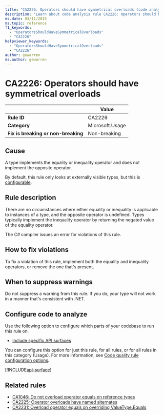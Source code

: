 ```yaml
---
title: "CA2226: Operators should have symmetrical overloads (code analysis)"
description: "Learn about code analysis rule CA2226: Operators should have symmetrical overloads"
ms.date: 03/11/2019
ms.topic: reference
f1_keywords:
  - "OperatorsShouldHaveSymmetricalOverloads"
  - "CA2226"
helpviewer_keywords:
  - "OperatorsShouldHaveSymmetricalOverloads"
  - "CA2226"
author: gewarren
ms.author: gewarren
---
```

# CA2226: Operators should have symmetrical overloads

| | Value |
|-|-|
| **Rule ID** |CA2226|
| **Category** |Microsoft.Usage|
| **Fix is breaking or non-breaking** |Non-breaking|

## Cause

A type implements the equality or inequality operator and does not implement the opposite operator.

By default, this rule only looks at externally visible types, but this is [configurable](#configure-code-to-analyze).

## Rule description

There are no circumstances where either equality or inequality is applicable to instances of a type, and the opposite operator is undefined. Types typically implement the inequality operator by returning the negated value of the equality operator.

The C# compiler issues an error for violations of this rule.

## How to fix violations

To fix a violation of this rule, implement both the equality and inequality operators, or remove the one that's present.

## When to suppress warnings

Do not suppress a warning from this rule. If you do, your type will not work in a manner that's consistent with .NET.

## Configure code to analyze

Use the following option to configure which parts of your codebase to run this rule on.

- [Include specific API surfaces](#include-specific-api-surfaces)

You can configure this option for just this rule, for all rules, or for all rules in this category (Usage). For more information, see [Code quality rule configuration options](../code-quality-rule-options.md).

[!INCLUDE[api-surface](~/includes/code-analysis/api-surface.md)]

## Related rules

- [CA1046: Do not overload operator equals on reference types](ca1046.md)
- [CA2225: Operator overloads have named alternates](ca2225.md)
- [CA2231: Overload operator equals on overriding ValueType.Equals](ca2231.md)
